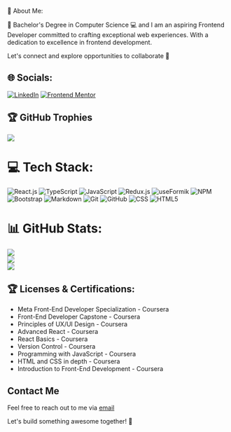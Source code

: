 💫 About Me:

📅 Bachelor's Degree in Computer Science 💻 and I am an aspiring Frontend Developer committed to crafting exceptional web experiences.
With a dedication to excellence in frontend development.

Let's connect and explore opportunities to collaborate 🚀

## 🌐 Socials:
[![LinkedIn](https://img.shields.io/badge/LinkedIn-%230077B5.svg?logo=linkedin&logoColor=white)](https://www.linkedin.com/in/louai-khodary-21046624b/) 
[![Frontend Mentor](https://img.shields.io/badge/Frontend_Mentor-Learn%20to%20Code-61DAFB?style=flat-square)](https://www.frontendmentor.io/profile/LouaiKhodary13)

## 🏆 GitHub Trophies
![](https://github-profile-trophy.vercel.app/?username=LouaiKhodary13&theme=radical&no-frame=false&no-bg=true&margin-w=4)

# 💻 Tech Stack:

![React.js](https://img.shields.io/badge/-React.js-61DAFB?logo=react&logoColor=white)
![TypeScript](https://img.shields.io/badge/-TypeScript-3178C6?logo=typescript&logoColor=white)
![JavaScript](https://img.shields.io/badge/-JavaScript-F7DF1E?logo=javascript&logoColor=black)
![Redux.js](https://img.shields.io/badge/-Redux.js-764ABC?logo=redux&logoColor=white)
![useFormik](https://img.shields.io/badge/-useFormik-F49F0A)
![NPM](https://img.shields.io/badge/-NPM-CB3837?logo=npm&logoColor=white)
![Bootstrap](https://img.shields.io/badge/-Bootstrap-563D7C?logo=bootstrap&logoColor=white)
![Markdown](https://img.shields.io/badge/-Markdown-000000?logo=markdown&logoColor=white)
![Git](https://img.shields.io/badge/-Git-F05032?logo=git&logoColor=white)
![GitHub](https://img.shields.io/badge/-GitHub-181717?logo=github&logoColor=white)
![CSS](https://img.shields.io/badge/-CSS-1572B6?logo=css3&logoColor=white)
![HTML5](https://img.shields.io/badge/-HTML5-E34F26?logo=html5&logoColor=white)


# 📊 GitHub Stats:
![](https://github-readme-stats.vercel.app/api?username=LouaiKhodary13&theme=dark&hide_border=false&include_all_commits=true&count_private=true)<br/>
![](https://github-readme-streak-stats.herokuapp.com/?user=LouaiKhodary13&theme=dark&hide_border=false)<br/>
![](https://github-readme-stats.vercel.app/api/top-langs/?username=LouaiKhodary13&theme=dark&hide_border=false&include_all_commits=true&count_private=true&layout=compact)

## 🏆 Licenses & Certifications:
- Meta Front-End Developer Specialization - Coursera 
- Front-End Developer Capstone - Coursera 
- Principles of UX/UI Design - Coursera 
- Advanced React - Coursera 
- React Basics - Coursera
- Version Control - Coursera
- Programming with JavaScript - Coursera 
- HTML and CSS in depth - Coursera 
- Introduction to Front-End Development - Coursera 

## Contact Me

Feel free to reach out to me via [email](mailto:louai.z.khodary@gmail.com) 

Let's build something awesome together! 🚀

